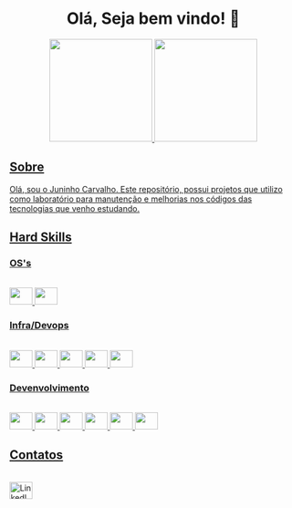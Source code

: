 <h1 align="center"> Olá, Seja bem vindo! 👋 </h1>


<div align="center">
  <a href="https://github.com/jacivaldocarvalho">
  <img height="180em" src="https://github-readme-stats.vercel.app/api?username=jacivaldocarvalho&show_icons=true&theme=dark&include_all_commits=true&count_private=true"/>
  <img height="180em" src="https://github-readme-stats.vercel.app/api/top-langs/?username=jacivaldocarvalho&layout=compact&langs_count=10&theme=dark"/>
</div>
  
## Sobre
Olá, sou o Juninho Carvalho. Este repositório, possui projetos que utilizo como laboratório para manutenção e melhorias nos códigos das tecnologias que venho estudando.
  
## Hard Skills

 ### OS's
 <div style="display: inline_block"<><br>
  <img width="40" height="30" src="https://cdn.jsdelivr.net/gh/devicons/devicon@latest/icons/linux/linux-original.svg" />
  <img width="40" height="30" src="https://cdn.jsdelivr.net/gh/devicons/devicon@latest/icons/windows11/windows11-original.svg" />            
 </div>

 ### Infra/Devops
 <div style="display: inline_block"<><br>
   <img width="40" height="30" src="https://cdn.jsdelivr.net/gh/devicons/devicon@latest/icons/bash/bash-original.svg""/> 
  <img width="40" height="30" src="https://cdn.jsdelivr.net/gh/devicons/devicon/icons/git/git-original.svg" /> 
  <img width="40" height="30" src="https://cdn.jsdelivr.net/gh/devicons/devicon/icons/docker/docker-original-wordmark.svg" />
  <img width="40" height="30" src="https://cdn.jsdelivr.net/gh/devicons/devicon/icons/kubernetes/kubernetes-plain-wordmark.svg" />      
  <img width="40" height="30" src="https://cdn.jsdelivr.net/gh/devicons/devicon/icons/terraform/terraform-original.svg" />               
 </div>

### Devenvolvimento
<div style="display: inline_block"><br>
  <img width="40" height="30" src="https://cdn.jsdelivr.net/gh/devicons/devicon/icons/c/c-original.svg" />
  <img width="40" height="30" src="https://cdn.jsdelivr.net/gh/devicons/devicon/icons/python/python-original.svg" />   
  <img width="40" height="30" src="https://cdn.jsdelivr.net/gh/devicons/devicon/icons/react/react-original.svg">
  <img width="40" height="30" src="https://cdn.jsdelivr.net/gh/devicons/devicon/icons/html5/html5-original.svg">
  <img width="40" height="30" src="https://cdn.jsdelivr.net/gh/devicons/devicon/icons/css3/css3-original.svg">
  <img width="40" height="30" src="https://cdn.jsdelivr.net/gh/devicons/devicon/icons/javascript/javascript-original.svg">
</div>

 ## Contatos
  <div style="display: inline_block"<><br>

  <a href="https://www.linkedin.com/in/jacivaldocarvalho/" target="_blank">
    <img width="40" height="30" src="https://cdn.jsdelivr.net/gh/devicons/devicon@latest/icons/linkedin/linkedin-original.svg" alt="LinkedIn"/>
  </a>
 </div>
 
<!--
 ![Snake animation](https://github.com/jacivaldocarvalho/jacivaldocarvalho/blob/output/github-contribution-grid-snake.svg)

 

**jacivaldocarvalho/jacivaldocarvalho** is a ✨ _special_ ✨ repository because its `README.md` (this file) appears on your GitHub profile.

Here are some ideas to get you started:

- 🔭 I’m currently working on ...
- 🌱 I’m currently learning ...
- 👯 I’m looking to collaborate on ...
- 🤔 I’m looking for help with ...
- 💬 Ask me about ...
- 📫 How to reach me: ...
- 😄 Pronouns: ...
- ⚡ Fun fact: ...
-->
